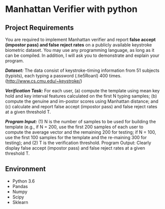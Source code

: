 # Manhattan Verifier with python

## Project Requirements

You are required to implement Manhattan verifier and report **false accept (impostor pass) and false reject rates** on a publicly available keystroke biometric dataset. You may use any programming language, as long as it can be compiled. 
In addition, I will ask you to demonstrate and explain your program.

***Dataset:*** The data consist of keystroke-timing information from 51 subjects (typists), each typing a password (.tie5Roanl) 400 times. (http://www.cs.cmu.edu/~keystroke/)

***Verification Task:*** For each user, (a) compute the template using mean key hold and key interval features calculated on the first N typing samples; (b) compute the genuine and im-postor scores using Manhattan distance; and (c) calculate and report false accept (impostor pass) and false reject rates at a given threshold T.

***Program Input:*** (1) N is the number of samples to be used for building the template (e.g., if N = 200, use the first 200 samples of each user to compute the average vector and the remaining 200 for testing; if N = 100, use the first 100 samples for the template and the re-maining 300 for testing); and (2) T is the verification threshold.
Program Output: Clearly display false accept (impostor pass) and false reject rates at a given threshold T.

## Environment
- Python 3.6
- Pandas
- Numpy
- Scipy
- Sklearn
